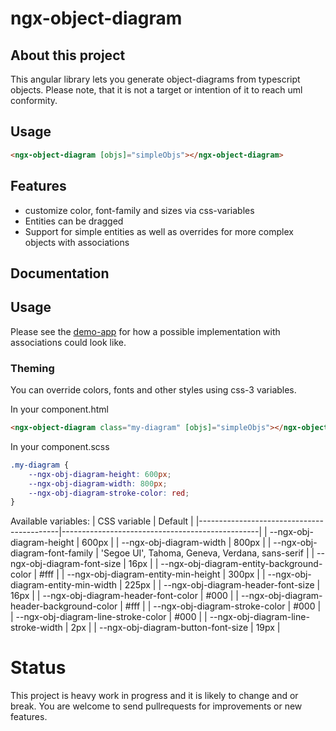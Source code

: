 # ngx-object-diagram

## About this project

This angular library lets you generate object-diagrams from typescript objects.
Please note, that it is not a target or intention of it to reach uml conformity.

## Usage

```html
<ngx-object-diagram [objs]="simpleObjs"></ngx-object-diagram>
```

## Features

-   customize color, font-family and sizes via css-variables
-   Entities can be dragged
-   Support for simple entities as well as overrides for more complex objects with associations

## Documentation

## Usage

Please see the [demo-app](projects/demo-app/src/app/components/assoc-usage/assoc-usage.component.ts) for how a possible implementation with associations could look like.

### Theming

You can override colors, fonts and other styles using css-3 variables.

In your component.html

```html
<ngx-object-diagram class="my-diagram" [objs]="simpleObjs"></ngx-object-diagram>
```

In your component.scss

```scss
.my-diagram {
    --ngx-obj-diagram-height: 600px;
    --ngx-obj-diagram-width: 800px;
    --ngx-obj-diagram-stroke-color: red;
}
```

Available variables:
| CSS variable | Default |
|-------------------------------------------|-------------------------------------------------|
| --ngx-obj-diagram-height | 600px |
| --ngx-obj-diagram-width | 800px |
| --ngx-obj-diagram-font-family | 'Segoe UI', Tahoma, Geneva, Verdana, sans-serif |
| --ngx-obj-diagram-font-size | 16px |
| --ngx-obj-diagram-entity-background-color | #fff |
| --ngx-obj-diagram-entity-min-height | 300px |
| --ngx-obj-diagram-entity-min-width | 225px |
| --ngx-obj-diagram-header-font-size | 16px |
| --ngx-obj-diagram-header-font-color | #000 |
| --ngx-obj-diagram-header-background-color | #fff |
| --ngx-obj-diagram-stroke-color | #000 |
| --ngx-obj-diagram-line-stroke-color | #000 |
| --ngx-obj-diagram-line-stroke-width | 2px |
| --ngx-obj-diagram-button-font-size | 19px |

# Status

This project is heavy work in progress and it is likely to change and or break.
You are welcome to send pullrequests for improvements or new features.
